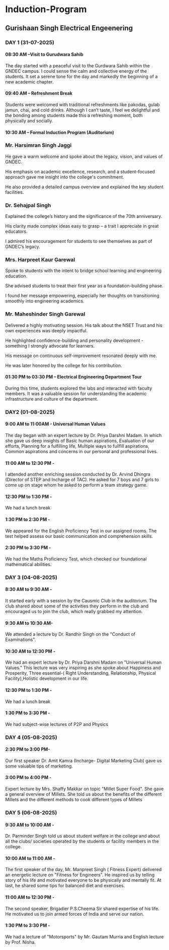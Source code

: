 # Induction-Program
## Gurishaan Singh Electrical Engeenering 

### DAY 1 (31-07-2025)

#### 08:30 AM –Visit to Gurudwara Sahib

The day started with a peaceful visit to the Gurdwara Sahib within the GNDEC campus. I could sense the calm and collective energy of the students. It set a serene tone for the day and markedly the beginning of a new academic chapter. 

#### 09:40 AM – Refreshment Break

Students were welcomed with traditional refreshments like pakodas, gulab jamun, chai, and cold drinks. Although I can’t taste, I feel we delightful and the bonding among students made this a refreshing moment, both physically and socially.

#### 10:30 AM – Formal Induction Program (Auditorium)

### Mr. Harsimran Singh Jaggi

He gave a warm welcome and spoke about the legacy, vision, and values of GNDEC.

His emphasis on academic excellence, research, and a student-focused approach gave me insight into the college's commitment.

He also provided a detailed campus overview and explained the key student facilities.


### Dr. Sehajpal Singh

Explained the college’s history and the significance of the 70th anniversary.

His clarity made complex ideas easy to grasp – a trait I appreciate in great educators.

I admired his encouragement for students to see themselves as part of GNDEC’s legacy.

### Mrs. Harpreet Kaur Garewal

Spoke to students with the intent to bridge school learning and engineering education.

She advised students to treat their first year as a foundation-building phase.

I found her message empowering, especially her thoughts on transitioning smoothly into engineering academics.


### Mr. Maheshinder Singh Garewal

Delivered a highly motivating session. His talk about the NSET Trust and his own experiences was deeply impactful.

He highlighted confidence-building and personality development - something I strongly advocate for learners.

His message on continuous self-improvement resonated deeply with me.

He was later honored by the college for his contribution.

#### 01:30 PM to 03:30 PM – Electrical Engineering Department Tour

During this time, students explored the labs and interacted with faculty members. It was a valuable session for understanding the academic infrastructure and culture of the department.

### DAY2 (01-08-2025) 

#### 9:00 AM to 11:00AM - Universal Human Values 
The day began with an expert lecture by Dr. Priya Darshni Madam. In which she gave us deep insights  of Basic human aspirations, Evaluation of our efforts, Planning for a fulfilling life, Multiple ways to fullfill aspirations, Common aspirations and concerns in our personal and professional lives.

#### 11:00 AM to 12:30 PM - 
I attended another enriching session conducted by Dr. Arvind Dhingra (Director of STEP and Incharge of TAC). He asked for 7 boys and 7 girls to come up on stage whom he asked to perform a team strategy game. 

#### 12:30 PM to 1:30 PM - 
We had a lunch break 

#### 1:30 PM to 2:30 PM - 
We appeared for the English Proficiency Test in our assigned rooms. The test helped assess our basic communication and comprehension skills.

#### 2:30 PM to 3:30 PM - 
We had the Maths Proficiency Test, which checked our foundational mathematical abilities.

### DAY 3  (04-08-2025)

#### 8:30 AM to 9:30 AM - 
It started early with a session by the Causmic Club in the auditorium. The club shared about some of the activities they perform in the club and encouraged us to join the club, which really grabbed my attention.

#### 9:30 AM to 10:30 AM-  
We attended a lecture by Dr. Randhir Singh on the "Conduct of Examinations".

#### 10:30 AM to 12:30 PM - 
We had an expert lecture by Dr. Priya Darshni Madam on "Universal Human Values." This lecture was very inspiring as she spoke about  Happiness and Prosperity, Three essential-( Right Understanding, Relationship, Physical Facility),Holistic development in our life.

#### 12:30 PM to 1:30 PM -
We had a lunch break

#### 1:30 PM to 3:30 PM - 
We had subject-wise lectures of P2P and Physics

### DAY 4  (05-08-2025)

#### 2:30 PM to 3:00 PM- 
Our first speaker Dr. Amit Kamra (Incharge- Digital Marketing Club) gave us some valuable tips of marketing. 

#### 3:00 PM to 4:00 PM - 
Expert lecture by Mrs. Shaffy Makkar on topic "Millet Super Food". She gave a general overview of Millets. She told us about the benefits of the different Millets and the different methods to cook different types of Millets

### DAY 5 (06-08-2025)

#### 9:30 AM to 10:00 AM - 
Dr. Parminder Singh told us about student welfare in the college and about all the clubs/ societies operated by the students or facility members in the college.

#### 10:00 AM to 11:00 AM -
The first speaker of the day, Mr. Manpreet Singh ( Fitness Expert) delivered an energetic lecture on "Fitness for Engineers". He inspired us by telling story of his life and motivated everyone to be physically and mentally fit. At last, he shared some tips for balanced diet and exercises.

#### 11:00 AM to 12:30 PM -
The second speaker, Brigadier P.S.Cheema Sir shared expertise of his life. He motivated us to join armed forces of India and serve our nation.

#### 1:30 PM to 3:30 PM - 
We had a lecture of "Motorsports" by Mr. Gautam Murria and English lecture by Prof. Nisha. 
